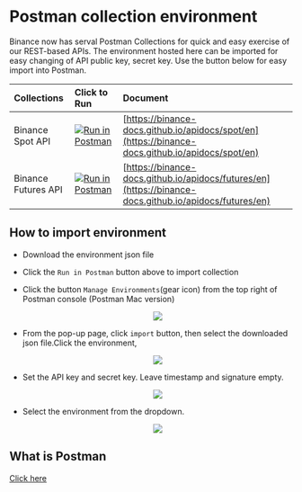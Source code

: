 # Postman collection environment

Binance now has serval Postman Collections for quick and easy exercise of our REST-based APIs. The environment hosted here can be imported for easy changing of API public key, secret key. Use the button below for easy import into Postman. 

|   Collections    |       Click to Run     |  Document |
| :--------------- | :---------------------------------- | :-----|
| Binance Spot API | [![Run in Postman](https://run.pstmn.io/button.svg)](https://app.getpostman.com/run-collection/7c052414684953667296) | [https://binance-docs.github.io/apidocs/spot/en](https://binance-docs.github.io/apidocs/spot/en)
| Binance Futures API | [![Run in Postman](https://run.pstmn.io/button.svg)](https://app.getpostman.com/run-collection/6eacab304784a36a8243) | [https://binance-docs.github.io/apidocs/futures/en](https://binance-docs.github.io/apidocs/futures/en)


## How to import environment
- Download the environment json file
- Click the `Run in Postman` button above to import collection
    
- Click the button `Manage Environments`(gear icon) from the top right of Postman console (Postman Mac version)
    <p align="center"><img src="https://raw.githubusercontent.com/Binance-docs/binance-api-postman-environment/assets/postman/1.png"/></p>
- From the pop-up page, click `import` button, then select the downloaded json file.Click the environment,
   <p align="center"><img src="https://raw.githubusercontent.com/Binance-docs/binance-api-postman-environment/assets/postman/2.png"/></p>
- Set the API key and secret key. Leave timestamp and signature empty.
    <p align="center"><img src="https://raw.githubusercontent.com/Binance-docs/binance-api-postman-environment/assets/postman/3.png"/></p>
    
- Select the environment from the dropdown.
    <p align="center"><img src="https://raw.githubusercontent.com/Binance-docs/binance-api-postman-environment/assets/postman/4.png"/></p>

## What is Postman
[Click here](https://www.getpostman.com/)
